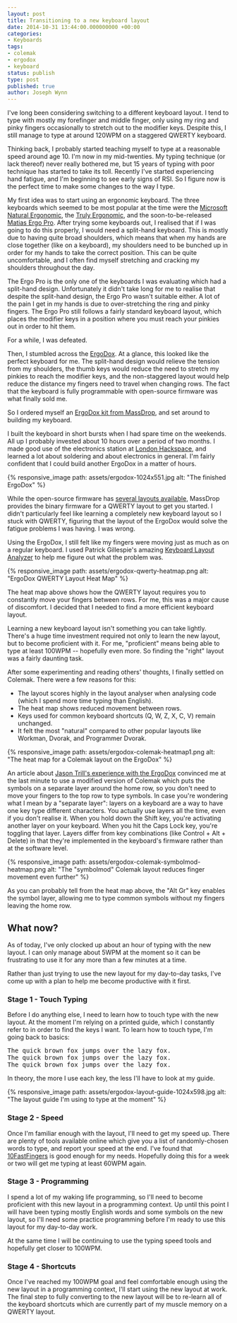 ```yaml
---
layout: post
title: Transitioning to a new keyboard layout
date: 2014-10-31 13:44:00.000000000 +00:00
categories:
- Keyboards
tags:
- colemak
- ergodox
- keyboard
status: publish
type: post
published: true
author: Joseph Wynn
---
```


I've long been considering switching to a different keyboard layout. I tend to type with mostly my forefinger and middle finger, only using my ring and pinky fingers occasionally to stretch out to the modifier keys. Despite this, I still manage to type at around 120WPM on a staggered QWERTY keyboard.

Thinking back, I probably started teaching myself to type at a reasonable speed around age 10. I'm now in my mid-twenties. My typing technique (or lack thereof) never really bothered me, but 15 years of typing with poor technique has started to take its toll. Recently I've started experiencing hand fatigue, and I'm beginning to see early signs of RSI. So I figure now is the perfect time to make some changes to the way I type.<!--more-->

My first idea was to start using an ergonomic keyboard. The three keyboards which seemed to be most popular at the time were the [Microsoft Natural Ergonomic](http://www.microsoft.com/hardware/en-gb/p/natural-ergonomic-keyboard-4000), the [Truly Ergonomic](https://www.trulyergonomic.com/store/index.php), and the soon-to-be-released [Matias Ergo Pro](http://matias.ca/ergopro/pc/). After trying some keyboards out, I realised that if I was going to do this properly, I would need a split-hand keyboard. This is mostly due to having quite broad shoulders, which means that when my hands are close together (like on a keyboard), my shoulders need to be bunched up in order for my hands to take the correct position. This can be quite uncomfortable, and I often find myself stretching and cracking my shoulders throughout the day.

The Ergo Pro is the only one of the keyboards I was evaluating which had a split-hand design. Unfortunately it didn't take long for me to realise that despite the split-hand design, the Ergo Pro wasn't suitable either. A lot of the pain I get in my hands is due to over-stretching the ring and pinky fingers. The Ergo Pro still follows a fairly standard keyboard layout, which places the modifier keys in a position where you must reach your pinkies out in order to hit them.

For a while, I was defeated.

Then, I stumbled across the [ErgoDox](http://ergodox.org/). At a glance, this looked like the perfect keyboard for me. The split-hand design would relieve the tension from my shoulders, the thumb keys would reduce the need to stretch my pinkies to reach the modifier keys, and the non-staggered layout would help reduce the distance my fingers need to travel when changing rows. The fact that the keyboard is fully programmable with open-source firmware was what finally sold me.

So I ordered myself an [ErgoDox kit from MassDrop](https://www.massdrop.com/buy/ergodox), and set around to building my keyboard.

I built the keyboard in short bursts when I had spare time on the weekends. All up I probably invested about 10 hours over a period of two months. I made good use of the electronics station at [London Hackspace](https://london.hackspace.org.uk/), and learned a lot about soldering and about electronics in general. I'm fairly confident that I could build another ErgoDox in a matter of hours.

{% responsive_image path: assets/ergodox-1024x551.jpg alt: "The finished ErgoDox" %}

While the open-source firmware has [several layouts available](https://github.com/wildlyinaccurate/ergodox-firmware/tree/master/src/keyboard/ergodox/layout), MassDrop provides the binary firmware for a QWERTY layout to get you started. I didn't particularly feel like learning a completely new keyboard layout so I stuck with QWERTY, figuring that the layout of the ErgoDox would solve the fatigue problems I was having. I was wrong.

Using the ErgoDox, I still felt like my fingers were moving just as much as on a regular keyboard. I used Patrick Gillespie's amazing [Keyboard Layout Analyzer](http://patorjk.com/keyboard-layout-analyzer) to help me figure out what the problem was.

{% responsive_image path: assets/ergodox-qwerty-heatmap.png alt: "ErgoDox QWERTY Layout Heat Map" %}

The heat map above shows how the QWERTY layout requires you to constantly move your fingers between rows. For me, this was a major cause of discomfort. I decided that I needed to find a more efficient keyboard layout.

Learning a new keyboard layout isn't something you can take lightly. There's a huge time investment required not only to learn the new layout, but to become proficient with it. For me, "proficient" means being able to type at least 100WPM -- hopefully even more. So finding the "right" layout was a fairly daunting task.

After some experimenting and reading others' thoughts, I finally settled on Colemak. There were a few reasons for this:

*   The layout scores highly in the layout analyser when analysing code (which I spend more time typing than English).
*   The heat map shows reduced movement between rows.
*   Keys used for common keyboard shortcuts (Q, W, Z, X, C, V) remain unchanged.
*   It felt the most "natural" compared to other popular layouts like Workman, Dvorak, and Programmer Dvorak.

{% responsive_image path: assets/ergodox-colemak-heatmap1.png alt: "The heat map for a Colemak layout on the ErgoDox" %}

An article about [Jason Trill's experience with the ErgoDox](http://jjt.io/2013/11/25/why-any-developer-should-check-out-the-ergodox-keyboard/) convinced me at the last minute to use a modified version of Colemak which puts the symbols on a separate layer around the home row, so you don't need to move your fingers to the top row to type symbols. In case you're wondering what I mean by a "separate layer": layers on a keyboard are a way to have one key type different characters. You actually use layers all the time, even if you don't realise it. When you hold down the Shift key, you're activating another layer on your keyboard. When you hit the Caps Lock key, you're toggling that layer. Layers differ from key combinations (like Control + Alt + Delete) in that they're implemented in the keyboard's firmware rather than at the software level.

{% responsive_image path: assets/ergodox-colemak-symbolmod-heatmap.png alt: "The &quot;symbolmod&quot; Colemak layout reduces finger movement even further" %}

As you can probably tell from the heat map above, the "Alt Gr" key enables the symbol layer, allowing me to type common symbols without my fingers leaving the home row.

## What now?

As of today, I've only clocked up about an hour of typing with the new layout. I can only manage about 5WPM at the moment so it can be frustrating to use it for any more than a few minutes at a time.

Rather than just trying to use the new layout for my day-to-day tasks, I've come up with a plan to help me become productive with it first.

### Stage 1 - Touch Typing

Before I do anything else, I need to learn how to touch type with the new layout. At the moment I'm relying on a printed guide, which I constantly refer to in order to find the keys I want. To learn how to touch type, I'm going back to basics:

<pre class="no-highlight">The quick brown fox jumps over the lazy fox.
The quick brown fox jumps over the lazy fox.
The quick brown fox jumps over the lazy fox.</pre>

In theory, the more I use each key, the less I'll have to look at my guide.

{% responsive_image path: assets/ergodox-layout-guide-1024x598.jpg alt: "The layout guide I'm using to type at the moment" %}

### Stage 2 - Speed

Once I'm familiar enough with the layout, I'll need to get my speed up. There are plenty of tools available online which give you a list of randomly-chosen words to type, and report your speed at the end. I've found that [10FastFingers](http://10fastfingers.com/typing-test/english) is good enough for my needs. Hopefully doing this for a week or two will get me typing at least 60WPM again.

### Stage 3 - Programming

I spend a lot of my waking life programming, so I'll need to become proficient with this new layout in a programming context. Up until this point I will have been typing mostly English words and some symbols on the new layout, so I'll need some practice programming before I'm ready to use this layout for my day-to-day work.

At the same time I will be continuing to use the typing speed tools and hopefully get closer to 100WPM.

### Stage 4 - Shortcuts

Once I've reached my 100WPM goal and feel comfortable enough using the new layout in a programming context, I'll start using the new layout at work. The final step to fully converting to the new layout will be to re-learn all of the keyboard shortcuts which are currently part of my muscle memory on a QWERTY layout.
